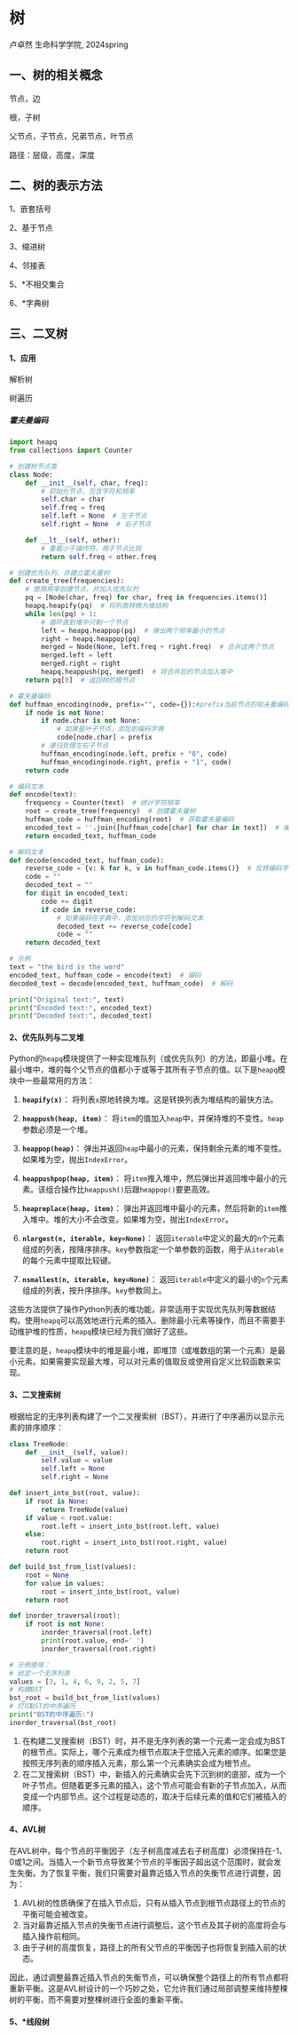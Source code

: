 # 树

卢卓然 生命科学学院, 2024spring

## 一、树的相关概念

节点，边

根，子树

父节点，子节点，兄弟节点，叶节点

路径：层级，高度，深度

## 二、树的表示方法

1、嵌套括号

2、基于节点

3、缩进树

4、邻接表

5、*不相交集合

6、*字典树
      

## 三、二叉树

#### 1、应用

解析树

树遍历

##### 霍夫曼编码

```python
import heapq
from collections import Counter

# 创建树节点类
class Node:
    def __init__(self, char, freq):
        # 初始化节点，包含字符和频率
        self.char = char
        self.freq = freq
        self.left = None  # 左子节点
        self.right = None  # 右子节点

    def __lt__(self, other):
        # 重载小于操作符，用于节点比较
        return self.freq < other.freq

# 创建优先队列，并建立霍夫曼树
def create_tree(frequencies):
    # 使用频率创建节点，并加入优先队列
    pq = [Node(char, freq) for char, freq in frequencies.items()]
    heapq.heapify(pq)  # 将列表转换为堆结构
    while len(pq) > 1:
        # 循环直到堆中只剩一个节点
        left = heapq.heappop(pq)  # 弹出两个频率最小的节点
        right = heapq.heappop(pq)
        merged = Node(None, left.freq + right.freq)  # 合并这两个节点
        merged.left = left
        merged.right = right
        heapq.heappush(pq, merged)  # 将合并后的节点加入堆中
    return pq[0]  # 返回树的根节点

# 霍夫曼编码
def huffman_encoding(node, prefix="", code={}):#prefix当前节点的哈夫曼编码
    if node is not None:
        if node.char is not None:
            # 如果是叶子节点，添加到编码字典
            code[node.char] = prefix
        # 递归处理左右子节点
        huffman_encoding(node.left, prefix + "0", code)
        huffman_encoding(node.right, prefix + "1", code)
    return code

# 编码文本
def encode(text):
    frequency = Counter(text)  # 统计字符频率
    root = create_tree(frequency)  # 创建霍夫曼树
    huffman_code = huffman_encoding(root)  # 获取霍夫曼编码
    encoded_text = ''.join([huffman_code[char] for char in text])  # 编码文本
    return encoded_text, huffman_code

# 解码文本
def decode(encoded_text, huffman_code):
    reverse_code = {v: k for k, v in huffman_code.items()}  # 反转编码字典
    code = ""
    decoded_text = ""
    for digit in encoded_text:
        code += digit
        if code in reverse_code:
            # 如果编码在字典中，添加对应的字符到解码文本
            decoded_text += reverse_code[code]
            code = ""
    return decoded_text

# 示例
text = "the bird is the word"
encoded_text, huffman_code = encode(text)  # 编码
decoded_text = decode(encoded_text, huffman_code)  # 解码

print("Original text:", text)
print("Encoded text:", encoded_text)
print("Decoded text:", decoded_text)

```



#### 2、优先队列与二叉堆

Python的`heapq`模块提供了一种实现堆队列（或优先队列）的方法，即最小堆。在最小堆中，堆的每个父节点的值都小于或等于其所有子节点的值。以下是`heapq`模块中一些最常用的方法：

1. **`heapify(x)`**：
   将列表`x`原地转换为堆。这是转换列表为堆结构的最快方法。

2. **`heappush(heap, item)`**：
   将`item`的值加入`heap`中，并保持堆的不变性。`heap`参数必须是一个堆。

3. **`heappop(heap)`**：
   弹出并返回`heap`中最小的元素，保持剩余元素的堆不变性。如果堆为空，抛出`IndexError`。

4. **`heappushpop(heap, item)`**：
   将`item`推入堆中，然后弹出并返回堆中最小的元素。该组合操作比`heappush()`后跟`heappop()`要更高效。

5. **`heapreplace(heap, item)`**：
   弹出并返回堆中最小的元素，然后将新的`item`推入堆中。堆的大小不会改变。如果堆为空，抛出`IndexError`。

6. **`nlargest(n, iterable, key=None)`**：
   返回`iterable`中定义的最大的`n`个元素组成的列表，按降序排序。`key`参数指定一个单参数的函数，用于从`iterable`的每个元素中提取比较键。

7. **`nsmallest(n, iterable, key=None)`**：
   返回`iterable`中定义的最小的`n`个元素组成的列表，按升序排序。`key`参数同上。

这些方法提供了操作Python列表的堆功能，非常适用于实现优先队列等数据结构。使用`heapq`可以高效地进行元素的插入、删除最小元素等操作，而且不需要手动维护堆的性质，`heapq`模块已经为我们做好了这些。

要注意的是，`heapq`模块中的堆是最小堆，即堆顶（或堆数组的第一个元素）是最小元素。如果需要实现最大堆，可以对元素的值取反或使用自定义比较函数来实现。

#### 3、二叉搜索树

根据给定的无序列表构建了一个二叉搜索树（BST），并进行了中序遍历以显示元素的排序顺序：

```python
class TreeNode:
    def __init__(self, value):
        self.value = value
        self.left = None
        self.right = None

def insert_into_bst(root, value):
    if root is None:
        return TreeNode(value)
    if value < root.value:
        root.left = insert_into_bst(root.left, value)
    else:
        root.right = insert_into_bst(root.right, value)
    return root

def build_bst_from_list(values):
    root = None
    for value in values:
        root = insert_into_bst(root, value)
    return root

def inorder_traversal(root):
    if root is not None:
        inorder_traversal(root.left)
        print(root.value, end=' ')
        inorder_traversal(root.right)

# 示例使用：
# 给定一个无序列表
values = [3, 1, 4, 6, 9, 2, 5, 7]
# 构建BST
bst_root = build_bst_from_list(values)
# 打印BST的中序遍历
print("BST的中序遍历:")
inorder_traversal(bst_root)

```

1. 在构建二叉搜索树（BST）时，并不是无序列表的第一个元素一定会成为BST的根节点。实际上，哪个元素成为根节点取决于您插入元素的顺序。如果您是按照无序列表的顺序插入元素，那么第一个元素确实会成为根节点。
2. 在二叉搜索树（BST）中，新插入的元素确实会先下沉到树的底部，成为一个叶子节点。但随着更多元素的插入，这个节点可能会有新的子节点加入，从而变成一个内部节点。这个过程是动态的，取决于后续元素的值和它们被插入的顺序。

#### 4、AVL树

在AVL树中，每个节点的平衡因子（左子树高度减去右子树高度）必须保持在-1、0或1之间。当插入一个新节点导致某个节点的平衡因子超出这个范围时，就会发生失衡。为了恢复平衡，我们只需要对最靠近插入节点的失衡节点进行调整，因为：

1. AVL树的性质确保了在插入节点后，只有从插入节点到根节点路径上的节点的平衡可能会被改变。
2. 当对最靠近插入节点的失衡节点进行调整后，这个节点及其子树的高度将会与插入操作前相同。
3. 由于子树的高度恢复，路径上的所有父节点的平衡因子也将恢复到插入前的状态。

因此，通过调整最靠近插入节点的失衡节点，可以确保整个路径上的所有节点都将重新平衡。这是AVL树设计的一个巧妙之处，它允许我们通过局部调整来维持整棵树的平衡，而不需要对整棵树进行全面的重新平衡。

#### 5、*线段树
